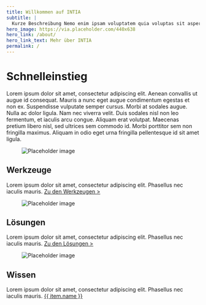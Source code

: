 ```yaml
---
title: Willkommen auf INTIA
subtitle: |
  Kurze Beschreibung Nemo enim ipsam voluptatem quia voluptas sit aspernatur aut odit aut fugit, sed quia consequuntur magni dolores eos qui ratione voluptatem sequi nesciunt. Neque porro quisquam est, qui dolorem.
hero_image: https://via.placeholder.com/440x638
hero_link: /about/
hero_link_text: Mehr über INTIA
permalink: /
---
```

<div class="green"></div>

<div class="card">

# Schnelleinstieg
Lorem ipsum dolor sit amet, consectetur adipiscing elit. Aenean convallis ut augue id consequat. Mauris a nunc eget augue condimentum egestas et non ex. Suspendisse vulputate semper cursus. Morbi at sodales augue. Nulla ac dolor ligula. Nam nec viverra velit. Duis sodales nisl non leo fermentum, et iaculis arcu congue. Aliquam erat volutpat. Maecenas pretium libero nisl, sed ultrices sem commodo id. Morbi porttitor sem non fringilla maximus. Aliquam in odio eget urna fringilla pellentesque id sit amet ligula.
</div>

<div class="card">
  <div class="card-image left">
    <figure class="image">
      <img src="https://bulma.io/images/placeholders/1280x960.png" alt="Placeholder image">
    </figure>
  </div>
  <div class="card-content">
        <h2>Werkzeuge</h2>
      Lorem ipsum dolor sit amet, consectetur adipiscing elit.
      Phasellus nec iaculis mauris.
      <a href="{{ item.link | relative_url }}"
                    class="navbar-item button is-rounded is-dark {% if item.link == page.url %}is-active{% endif %}">Zu den Werkzeugen ></a>
  </div>
</div>

<div class="card">
  <div class="card-image right">
    
  </div>
  <div class="card-content">
  <figure class="image">
      <img src="https://bulma.io/images/placeholders/1280x960.png" alt="Placeholder image" class="right">
    </figure>
        <h2>Lösungen</h2>
      Lorem ipsum dolor sit amet, consectetur adipiscing elit.
      Phasellus nec iaculis mauris.
      <a href="{{ item.link | relative_url }}"
                    class="navbar-item button is-rounded is-dark {% if item.link == page.url %}is-active{% endif %}">Zu den Lösungen ></a>
  </div>
</div>

<div class="card">   
  <div class="card-content left">
  <figure class="image">
      <img src="https://bulma.io/images/placeholders/1280x960.png" alt="Placeholder image">
    </figure>
        <h2>Wissen</h2>
      Lorem ipsum dolor sit amet, consectetur adipiscing elit.
      Phasellus nec iaculis mauris.
      <a href="{{ item.link | relative_url }}"
                    class="navbar-item button is-rounded is-dark {% if item.link == page.url %}is-active{% endif %}">{{ item.name }}</a>
  </div>
</div>
